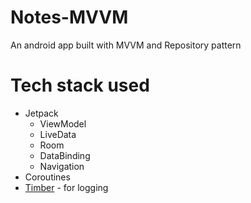 # Notes-MVVM
An android app built with MVVM and Repository pattern
# Tech stack used
* Jetpack
  * ViewModel
  * LiveData
  * Room
  * DataBinding
  * Navigation
* Coroutines
* [Timber](https://github.com/JakeWharton/timber) - for logging
